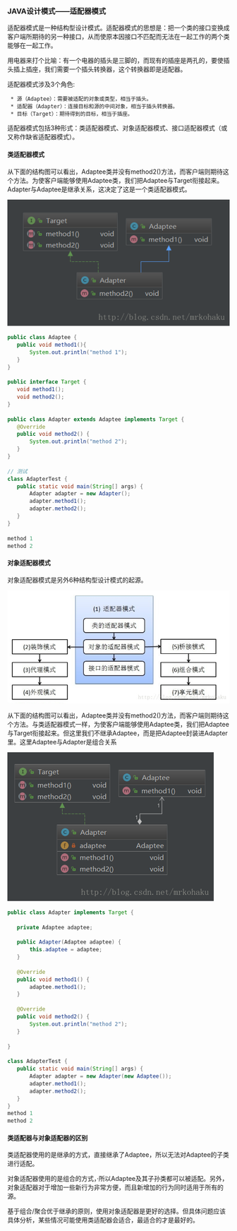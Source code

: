 ### JAVA设计模式——适配器模式

适配器模式是一种结构型设计模式。适配器模式的思想是：把一个类的接口变换成客户端所期待的另一种接口，从而使原本因接口不匹配而无法在一起工作的两个类能够在一起工作。

用电器来打个比喻：有一个电器的插头是三脚的，而现有的插座是两孔的，要使插头插上插座，我们需要一个插头转换器，这个转换器即是适配器。

适配器模式涉及3个角色:

     * 源（Adaptee）：需要被适配的对象或类型，相当于插头。
     * 适配器（Adapter）：连接目标和源的中间对象，相当于插头转换器。
     * 目标（Target）：期待得到的目标，相当于插座。
     
适配器模式包括3种形式：类适配器模式、对象适配器模式、接口适配器模式（或又称作缺省适配器模式）。

#### 类适配器模式
从下面的结构图可以看出，Adaptee类并没有method2()方法，而客户端则期待这个方法。为使客户端能够使用Adaptee类，我们把Adaptee与Target衔接起来。
Adapter与Adaptee是继承关系，这决定了这是一个类适配器模式。

 ![设计模式](../../../pic/适配器模式.png "适配器模式")
 
 ```java
public class Adaptee {
    public void method1(){
        System.out.println("method 1");
    }
}

public interface Target {
    void method1();
    void method2();
}

public class Adapter extends Adaptee implements Target {
    @Override
    public void method2() {
        System.out.println("method 2");
    }
}

// 测试
class AdapterTest {
    public static void main(String[] args) {
        Adapter adapter = new Adapter();
        adapter.method1();
        adapter.method2();
    }
}

method 1
method 2

```
#### 对象适配器模式

对象适配器模式是另外6种结构型设计模式的起源。

 ![对象适配器](../../../pic/对象适配器.png "对象适配器")
 
 从下面的结构图可以看出，Adaptee类并没有method2()方法，而客户端则期待这个方法。与类适配器模式一样，为使客户端能够使用Adaptee类，我们把Adaptee与Target衔接起来。但这里我们不继承Adaptee，而是把Adaptee封装进Adapter里。这里Adaptee与Adapter是组合关系

 ![组合关系](../../../pic/组合关系.png "组合关系")
 
 ```java
public class Adapter implements Target {

    private Adaptee adaptee;

    public Adapter(Adaptee adaptee) {
        this.adaptee = adaptee;
    }

    @Override
    public void method1() {
        adaptee.method1();
    }

    @Override
    public void method2() {
        System.out.println("method 2");
    }

}

class AdapterTest {
    public static void main(String[] args) {
        Adapter adapter = new Adapter(new Adaptee());
        adapter.method1();
        adapter.method2();
    }
}
method 1
method 2

```
#### 类适配器与对象适配器的区别

类适配器使用的是继承的方式，直接继承了Adaptee，所以无法对Adaptee的子类进行适配。

对象适配器使用的是组合的方式，·所以Adaptee及其子孙类都可以被适配。另外，对象适配器对于增加一些新行为非常方便，而且新增加的行为同时适用于所有的源。

基于组合/聚合优于继承的原则，使用对象适配器是更好的选择。但具体问题应该具体分析，某些情况可能使用类适配器会适合，最适合的才是最好的。

